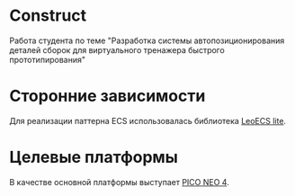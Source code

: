 # Construct

Работа студента по теме "Разработка системы автопозиционирования деталей сборок для виртуального тренажера быстрого прототипирования"

# Сторонние зависимости

Для реализации паттерна ECS использовалась библиотека [LeoECS lite](https://github.com/Leopotam/ecslite).

# Целевые платформы

В качестве основной платформы выступает [PICO NEO 4](https://picoxr.com.ru/).
 
